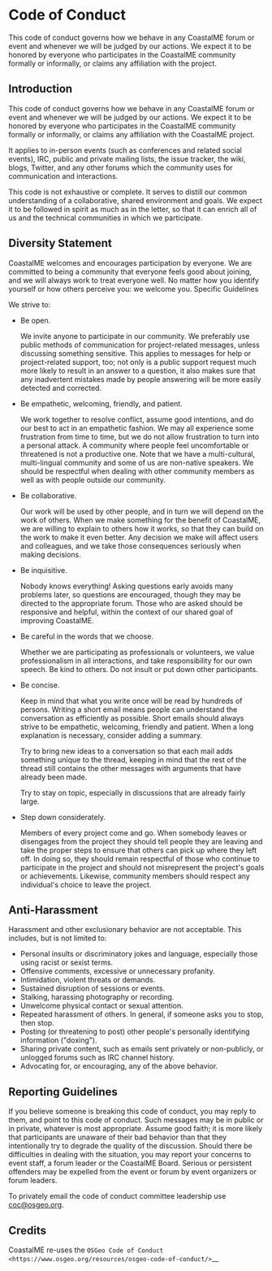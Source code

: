 # Code of Conduct

This code of conduct governs how we behave in any CoastalME forum or event and
whenever we will be judged by our actions. We expect it to be honored by everyone
who participates in the CoastalME community formally or informally, or claims any
affiliation with the project.

Introduction
-------------

This code of conduct governs how we behave in any CoastalME forum or event and
whenever we will be judged by our actions. We expect it to be honored by
everyone who participates in the CoastalME community formally or informally, or
claims any affiliation with the CoastalME project.

It applies to in-person events (such as conferences and related social events),
IRC, public and private mailing lists, the issue tracker, the wiki, blogs,
Twitter, and any other forums which the community uses for communication and
interactions.

This code is not exhaustive or complete. It serves to distill our common
understanding of a collaborative, shared environment and goals. We expect it to
be followed in spirit as much as in the letter, so that it can enrich all of
us and the technical communities in which we participate.

Diversity Statement
-------------------

CoastalME welcomes and encourages participation by everyone. We are committed to
being a community that everyone feels good about joining, and we will always
work to treat everyone well. No matter how you identify yourself or how others
perceive you: we welcome you.
Specific Guidelines

We strive to:

- Be open.

  We invite anyone to participate in our community. We preferably use public
  methods of communication for project-related messages, unless discussing
  something sensitive. This applies to messages for help or project-related
  support, too; not only is a public support request much more likely to result
  in an answer to a question, it also makes sure that any inadvertent mistakes
  made by people answering will be more easily detected and corrected.

- Be empathetic, welcoming, friendly, and patient.

  We work together to resolve conflict, assume good intentions, and do our best
  to act in an empathetic fashion. We may all experience some frustration from
  time to time, but we do not allow frustration to turn into a personal attack.
  A community where people feel uncomfortable or threatened is not a productive
  one. Note that we have a multi-cultural, multi-lingual community and some of
  us are non-native speakers. We should be respectful when dealing with other
  community members as well as with people outside our community.

- Be collaborative.

  Our work will be used by other people, and in turn we will depend on the work
  of others. When we make something for the benefit of CoastalME, we are willing to
  explain to others how it works, so that they can build on the work to make it
  even better. Any decision we make will affect users and colleagues, and we
  take those consequences seriously when making decisions.

- Be inquisitive.

  Nobody knows everything! Asking questions early avoids many problems later,
  so questions are encouraged, though they may be directed to the appropriate
  forum. Those who are asked should be responsive and helpful, within the
  context of our shared goal of improving CoastalME.

- Be careful in the words that we choose.

  Whether we are participating as professionals or volunteers, we value
  professionalism in all interactions, and take responsibility for our own
  speech. Be kind to others. Do not insult or put down other participants.

- Be concise.

  Keep in mind that what you write once will be read by hundreds of persons.
  Writing a short email means people can understand the conversation as
  efficiently as possible. Short emails should always strive to be empathetic,
  welcoming, friendly and patient. When a long explanation is necessary,
  consider adding a summary.

  Try to bring new ideas to a conversation so that each mail adds something
  unique to the thread, keeping in mind that the rest of the thread still
  contains the other messages with arguments that have already been made.

  Try to stay on topic, especially in discussions that are already fairly large.

- Step down considerately.

  Members of every project come and go. When somebody leaves or disengages
  from the project they should tell people they are leaving and take the proper
  steps to ensure that others can pick up where they left off. In doing so,
  they should remain respectful of those who continue to participate in the
  project and should not misrepresent the project's goals or achievements.
  Likewise, community members should respect any individual's choice to leave
  the project.

Anti-Harassment
---------------

Harassment and other exclusionary behavior are not acceptable.
This includes, but is not limited to:

- Personal insults or discriminatory jokes and language, especially those using racist or sexist terms.
- Offensive comments, excessive or unnecessary profanity.
- Intimidation, violent threats or demands.
- Sustained disruption of sessions or events.
- Stalking, harassing photography or recording.
- Unwelcome physical contact or sexual attention.
- Repeated harassment of others. In general, if someone asks you to stop, then stop.
- Posting (or threatening to post) other people's personally identifying information ("doxing").
- Sharing private content, such as emails sent privately or non-publicly, or unlogged forums such as IRC channel history.
- Advocating for, or encouraging, any of the above behavior.

Reporting Guidelines
--------------------

If you believe someone is breaking this code of conduct, you may reply to them,
and point to this code of conduct. Such messages may be in public or in private,
whatever is most appropriate. Assume good faith; it is more likely that
participants are unaware of their bad behavior than that they intentionally try
to degrade the quality of the discussion. Should there be difficulties in
dealing with the situation, you may report your concerns to event staff, a forum
leader or the CoastalME Board. Serious or persistent offenders may be expelled from
the event or forum by event organizers or forum leaders.

To privately email the code of conduct committee leadership use coc@osgeo.org.

Credits
-------

CoastalME re-uses the `OSGeo Code of Conduct <https://www.osgeo.org/resources/osgeo-code-of-conduct/>`__